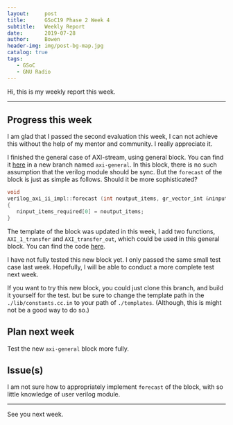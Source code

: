 ```yaml
---
layout:     post
title:      GSoC19 Phase 2 Week 4
subtitle:   Weekly Report
date:       2019-07-28
author:     Bowen
header-img: img/post-bg-map.jpg
catalog: true
tags:
   - GSoC
   - GNU Radio
---
```


Hi, this is my weekly report this week.

--------------------------

## Progress this week
I am glad that I passed the second evaluation this week, I can not achieve this without the help of my mentor and community. I really appreciate it.

I finished the general case of AXI-stream, using general block. You can find it [here](https://github.com/B0WEN-HU/gr-verilog/tree/axi-general) in a new branch named `axi-general`. In this block, there is no such assumption that the verilog module should be sync. But the `forecast` of the block is just as simple as follows. Should it be more sophisticated?

```c++
void
verilog_axi_ii_impl::forecast (int noutput_items, gr_vector_int &ninput_items_required)
{
   ninput_items_required[0] = noutput_items;
}
```

The template of the block was updated in this week, I add two functions, `AXI_1_transfer` and `AXI_transfer_out`, which could be used in this general block. You can find the code [here](https://github.com/B0WEN-HU/gr-verilog/blob/axi-general/templates/axi_module.cpp).

I have not fully tested this new block yet. I only passed the same small test case last week. Hopefully, I will be able to conduct a more complete test next week.

If you want to try this new block, you could just clone this branch, and build it yourself for the test. but be sure to change the template path in the `./lib/constants.cc.in` to your path of `./templates`. (Although, this is might not be a good way to do so.)

## Plan next week
Test the new `axi-general` block more fully.

## Issue(s)
I am not sure how to appropriately implement `forecast` of the block, with so little knowledge of user verilog module.

--------------------------

See you next week.
